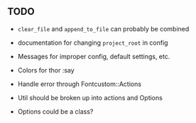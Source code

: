 ## TODO

* `clear_file` and `append_to_file` can probably be combined
* documentation for changing `project_root` in config

* Messages for improper config, default settings, etc.
* Colors for thor :say
* Handle error through Fontcustom::Actions

* Util should be broken up into actions and Options
* Options could be a class?
